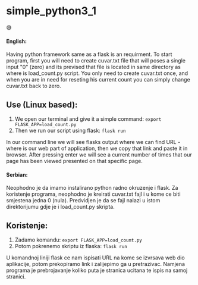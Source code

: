 # simple_python3_1
:sweat_smile:

#### English:

Having python framework same as a flask is an requirment.
To start program, first you will need to create cuvar.txt file that will poses a single input "0" (zero) and its prevised that file is located in same directory as where is load_count.py script. You only need to create cuvar.txt once, and when you are in need for reseting his current count you can simply change cuvar.txt back to zero.

## Use (Linux based):
1. We open our terminal and give it a simple command:
  `export FLASK_APP=load_count.py`
2. Then we run our script using flask:
  `flask run`
  
In our command line we will see flasks output where we can find URL - where is our web part of application, then we copy that link and paste it in browser.
After pressing enter we will see a current number of times that our page has been viewed presented on that specific page.

#### Serbian:

Neophodno je da imamo instalirano python radno okruzenje i flask.
Za koristenje programa, neophodno je kreirati cuvar.txt fajl i u kome ce biti smjestena jedna 0 (nula).
Predvidjen je da se fajl nalazi u istom direktorijumu gdje je i load_count.py skripta.

## Koristenje:
1. Zadamo komandu:
`export FLASK_APP=load_count.py`
2. Potom pokrenemo skriptu iz flaska:
`flask run`

U komandnoj liniji flask ce nam ispisati URL na kome se izvrsava web dio aplikacije, potom prekopiramo link i zalijepimo ga u pretrazivac.
Namjena programa je prebrojavanje koliko puta je stranica ucitana te ispis na samoj stranici.
